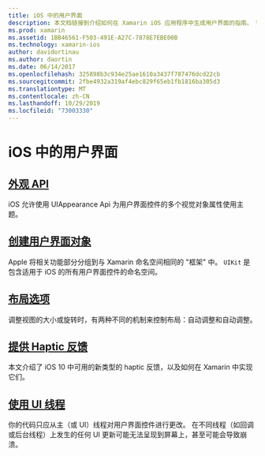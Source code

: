 ```yaml
---
title: iOS 中的用户界面
description: 本文档链接到介绍如何在 Xamarin iOS 应用程序中生成用户界面的指南。 链接指南涵盖外观 API、创建用户界面对象、布局选项等。
ms.prod: xamarin
ms.assetid: 1BB46561-F503-491E-A27C-7878E7EBE00B
ms.technology: xamarin-ios
author: davidortinau
ms.author: daortin
ms.date: 06/14/2017
ms.openlocfilehash: 325898b3c934e25ae1610a3437f787476dcd22cb
ms.sourcegitcommit: 2fbe4932a319af4ebc829f65eb1fb1816ba305d3
ms.translationtype: MT
ms.contentlocale: zh-CN
ms.lasthandoff: 10/29/2019
ms.locfileid: "73003330"
---
```

# <a name="user-interfaces-in-ios"></a>iOS 中的用户界面

## <a name="appearance-apiintroduction-to-the-appearance-apimd"></a>[外观 API](introduction-to-the-appearance-api.md)

iOS 允许使用 UIAppearance Api 为用户界面控件的多个视觉对象属性使用主题。

## <a name="creating-user-interface-objectsiosuser-interfaceios-uicreating-ui-objectsmd"></a>[创建用户界面对象](~/ios/user-interface/ios-ui/creating-ui-objects.md)

Apple 将相关功能部分分组到与 Xamarin 命名空间相同的 "框架" 中。 `UIKit` 是包含适用于 iOS 的所有用户界面控件的命名空间。

## <a name="layout-optionsiosuser-interfaceios-uilayout-optionsmd"></a>[布局选项](~/ios/user-interface/ios-ui/layout-options.md)

调整视图的大小或旋转时，有两种不同的机制来控制布局：自动调整和自动调整。

## <a name="providing-haptic-feedbackiosuser-interfaceios-uihaptic-feedbackmd"></a>[提供 Haptic 反馈](~/ios/user-interface/ios-ui/haptic-feedback.md)

本文介绍了 iOS 10 中可用的新类型的 haptic 反馈，以及如何在 Xamarin 中实现它们。

## <a name="working-with-the-ui-threadiosuser-interfaceios-uiui-threadmd"></a>[使用 UI 线程](~/ios/user-interface/ios-ui/ui-thread.md)

你的代码只应从主（或 UI）线程对用户界面控件进行更改。 在不同线程（如回调或后台线程）上发生的任何 UI 更新可能无法呈现到屏幕上，甚至可能会导致崩溃。
